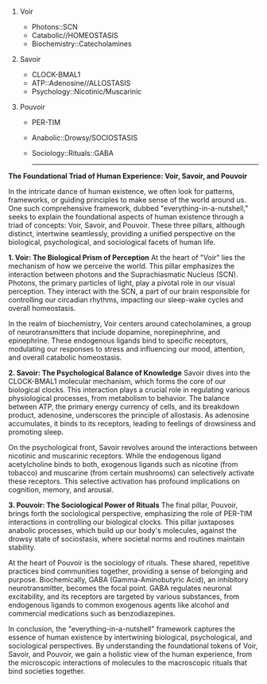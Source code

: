 1. Voir
   - Photons::SCN
   - Catabolic//HOMEOSTASIS
   - Biochemistry::Catecholamines
     
2. Savoir
   - CLOCK-BMAL1
   - ATP::Adenosine//ALLOSTASIS
   - Psychology::Nicotinic/Muscarinic
     
3. Pouvoir
   - PER-TIM
   - Anabolic::Drowsy/SOCIOSTASIS
   - Sociology::Rituals::GABA
  
     ---

**The Foundational Triad of Human Experience: Voir, Savoir, and Pouvoir**

In the intricate dance of human existence, we often look for patterns, frameworks, or guiding principles to make sense of the world around us. One such comprehensive framework, dubbed "everything-in-a-nutshell," seeks to explain the foundational aspects of human existence through a triad of concepts: Voir, Savoir, and Pouvoir. These three pillars, although distinct, intertwine seamlessly, providing a unified perspective on the biological, psychological, and sociological facets of human life.

**1. Voir: The Biological Prism of Perception**
At the heart of "Voir" lies the mechanism of how we perceive the world. This pillar emphasizes the interaction between photons and the Suprachiasmatic Nucleus (SCN). Photons, the primary particles of light, play a pivotal role in our visual perception. They interact with the SCN, a part of our brain responsible for controlling our circadian rhythms, impacting our sleep-wake cycles and overall homeostasis.

In the realm of biochemistry, Voir centers around catecholamines, a group of neurotransmitters that include dopamine, norepinephrine, and epinephrine. These endogenous ligands bind to specific receptors, modulating our responses to stress and influencing our mood, attention, and overall catabolic homeostasis.

**2. Savoir: The Psychological Balance of Knowledge**
Savoir dives into the CLOCK-BMAL1 molecular mechanism, which forms the core of our biological clocks. This interaction plays a crucial role in regulating various physiological processes, from metabolism to behavior. The balance between ATP, the primary energy currency of cells, and its breakdown product, adenosine, underscores the principle of allostasis. As adenosine accumulates, it binds to its receptors, leading to feelings of drowsiness and promoting sleep.

On the psychological front, Savoir revolves around the interactions between nicotinic and muscarinic receptors. While the endogenous ligand acetylcholine binds to both, exogenous ligands such as nicotine (from tobacco) and muscarine (from certain mushrooms) can selectively activate these receptors. This selective activation has profound implications on cognition, memory, and arousal.

**3. Pouvoir: The Sociological Power of Rituals**
The final pillar, Pouvoir, brings forth the sociological perspective, emphasizing the role of PER-TIM interactions in controlling our biological clocks. This pillar juxtaposes anabolic processes, which build up our body's molecules, against the drowsy state of sociostasis, where societal norms and routines maintain stability.

At the heart of Pouvoir is the sociology of rituals. These shared, repetitive practices bind communities together, providing a sense of belonging and purpose. Biochemically, GABA (Gamma-Aminobutyric Acid), an inhibitory neurotransmitter, becomes the focal point. GABA regulates neuronal excitability, and its receptors are targeted by various substances, from endogenous ligands to common exogenous agents like alcohol and commercial medications such as benzodiazepines.

In conclusion, the "everything-in-a-nutshell" framework captures the essence of human existence by intertwining biological, psychological, and sociological perspectives. By understanding the foundational tokens of Voir, Savoir, and Pouvoir, we gain a holistic view of the human experience, from the microscopic interactions of molecules to the macroscopic rituals that bind societies together.
